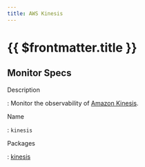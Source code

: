 ```yaml
---
title: AWS Kinesis
---
```


# {{ $frontmatter.title }}

## Monitor Specs

Description

: Monitor the observability of [Amazon Kinesis](https://aws.amazon.com/kinesis/).

Name

: `kinesis`

Packages

: [kinesis](kinesis_kinesis.md)


<!--@include: /parts/_1.md-->


<!--@include: /parts/_2.md-->